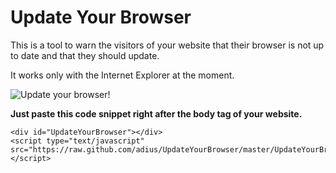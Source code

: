 # Update Your Browser

This is a tool to warn the visitors of your website that their browser is not up to date and that they should update.

It works only with the Internet Explorer at the moment.

![Update your browser!](https://raw.github.com/adius/UpdateYourBrowser/master/img/default_en.png "Update your browser!")

**Just paste this code snippet right after the body tag of your website.**
	
	<div id="UpdateYourBrowser"></div> 
	<script type="text/javascript" src="https://raw.github.com/adius/UpdateYourBrowser/master/UpdateYourBrowser.js"></script>
 		